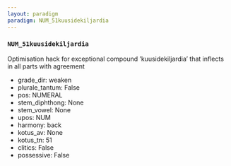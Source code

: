 ```yaml
---
layout: paradigm
paradigm: NUM_51kuusidekiljardia
---
```

### ` NUM_51kuusidekiljardia `

Optimisation hack for exceptional compound ’kuusidekiljardia’ that inflects in all parts with agreement
* grade_dir: weaken
* plurale_tantum: False
* pos: NUMERAL
* stem_diphthong: None
* stem_vowel: None
* upos: NUM
* harmony: back
* kotus_av: None
* kotus_tn: 51
* clitics: False
* possessive: False
